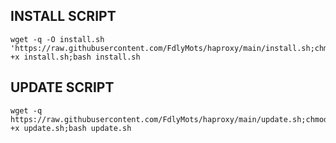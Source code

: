 ## INSTALL SCRIPT
```
wget -q -O install.sh 'https://raw.githubusercontent.com/FdlyMots/haproxy/main/install.sh;chmod +x install.sh;bash install.sh
```

## UPDATE SCRIPT
```
wget -q https://raw.githubusercontent.com/FdlyMots/haproxy/main/update.sh;chmod +x update.sh;bash update.sh
```
